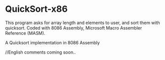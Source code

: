 # QuickSort-x86

This program asks for array length and elements to user, and sort them with quicksort.
Coded with 8086 Assembly, Microsoft Macro Assembler Reference (MASM).

A Quicksort implementation in 8086 Assembly

//English comments coming soon..

